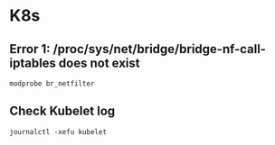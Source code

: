 # K8s

## Error 1: /proc/sys/net/bridge/bridge-nf-call-iptables does not exist

```
modprobe br_netfilter
```

## Check Kubelet log

```
journalctl -xefu kubelet
```